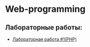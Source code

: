 # Web-programming

## Лабораторные работы:

<ul>
<li>

[Лабораторная работа #1(PHP)](1_lab/README.md)</li>
</ul>
